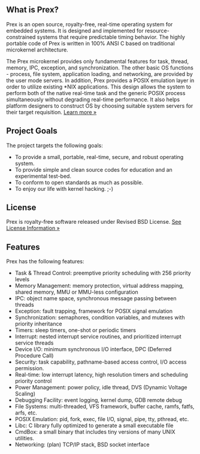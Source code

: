 
## What is Prex?

Prex is an open source, royalty-free, real-time operating system for embedded systems. It is designed and implemented for resource-constrained systems that require predictable timing behavior. The highly portable code of Prex is written in 100% ANSI C based on traditional microkernel architecture.

The Prex microkernel provides only fundamental features for task, thread, memory, IPC, exception, and synchronization. The other basic OS functions - process, file system, application loading, and networking, are provided by the user mode servers. In addition, Prex provides a POSIX emulation layer in order to utilize existing *NIX applications. This design allows the system to perform both of the native real-time task and the generic POSIX process simultaneously without degrading real-time performance. It also helps platform designers to construct OS by choosing suitable system servers for their target requisition.
[Learn more »](doc/README.md)

## Project Goals

The project targets the following goals:

-   To provide a small, portable, real-time, secure, and robust operating system.
-   To provide simple and clean source codes for education and an experimental test-bed.
-   To conform to open standards as much as possible.
-   To enjoy our life with kernel hacking. ;-)


## License

Prex is royalty-free software released under Revised BSD License.
[See License Information »](doc/LICENSE)

## Features

Prex has the following features:  

-   Task & Thread Control: preemptive priority scheduling with 256 priority levels
-   Memory Management: memory protection, virtual address mapping, shared memory, MMU or MMU-less configuration
-   IPC: object name space, synchronous message passing between threads
-   Exception: fault trapping, framework for POSIX signal emulation
-   Synchronization: semaphores, condition variables, and mutexes with priority inheritance
-   Timers: sleep timers, one-shot or periodic timers
-   Interrupt: nested interrupt service routines, and prioritized interrupt service threads
-   Device I/O: minimum synchronous I/O interface, DPC (Deferred Procedure Call)
-   Security: task capability, pathname-based access control, I/O access permission.
-   Real-time: low interrupt latency, high resolution timers and scheduling priority control
-   Power Management: power policy, idle thread, DVS (Dynamic Voltage Scaling)
-   Debugging Facility: event logging, kernel dump, GDB remote debug
-   File Systems: multi-threaded, VFS framework, buffer cache, ramfs, fatfs, arfs, etc.
-   POSIX Emulation: pid, fork, exec, file I/O, signal, pipe, tty, pthread, etc.
-   Libc: C library fully optimized to generate a small executable file
-   CmdBox: a small binary that includes tiny versions of many UNIX utilities.
-   Networking: (plan) TCP/IP stack, BSD socket interface

